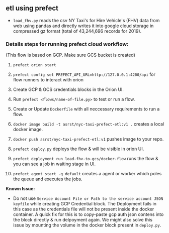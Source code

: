 


## etl using prefect

- `load_fhv.py` reads the csv NY Taxi's for Hire Vehicle's (FHV) data from web using pandas and directly writes it into google cloud storage in compressed gz format (total of 43,244,696 records for 2019).


### Details steps for running prefect cloud workflow:

(This flow is based on GCP. Make sure GCS bucket is created)

1. `prefect orion start`

2. `prefect config set PREFECT_API_URL=http://127.0.0.1:4200/api` for flow runners to interact with orion

3. Create GCP & GCS credentials blocks in the Orion UI.

4. Run `prefect <flows/name-of-file.py>` to test or run a flow.

5. Create or Update `Dockerfile` with all neccessary requirements to run a flow.

6. `docker image build -t asrst/nyc-taxi-prefect-etl:v1 .` creates a local docker image.

7. `docker push asrst/nyc-taxi-prefect-etl:v1` pushes image to your repo.

8. `prefect deploy.py` deploys the flow & will be visible in orion UI.

9. `prefect deployment run load-fhv-to-gcs/docker-flow` runs the flow & you can see a job in waiting stage in UI.

10. `prefect agent start -q default` creates a agent or worker which poles the queue and executes the jobs.


**Known Issue:**
 - Do not use `Service Account File or Path to the service account JSON keyfile` while creating GCP Credential block. The Deployment fails in this case as the credentials file will not be present inside the docker container. A quick fix for this is to copy-paste gcp auth json contens into the block directly & run delpoyment again. We might also solve this issue by mounting the volume in the docker block present in `deploy.py`.
